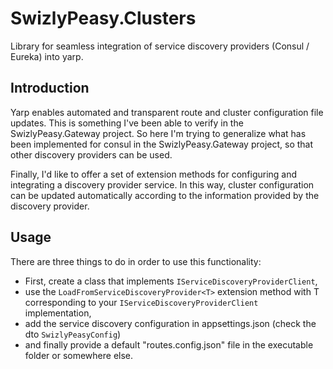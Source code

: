 # SwizlyPeasy.Clusters
Library for seamless integration of service discovery providers (Consul / Eureka) into yarp.

## Introduction
Yarp enables automated and transparent route and cluster configuration file updates. This is something I've been able to verify in the SwizlyPeasy.Gateway project. So here I'm trying to generalize what has been implemented for consul in the SwizlyPeasy.Gateway project, so that other discovery providers can be used. 

Finally, I'd like to offer a set of extension methods for configuring and integrating a discovery provider service. In this way, cluster configuration can be updated automatically according to the information provided by the discovery provider.

## Usage
There are three things to do in order to use this functionality: 
- First, create a class that implements ```IServiceDiscoveryProviderClient```, 
- use the ```LoadFromServiceDiscoveryProvider<T>``` extension method with T corresponding to your ```IServiceDiscoveryProviderClient``` implementation,
- add the service discovery configuration in appsettings.json (check the dto ```SwizlyPeasyConfig```)
- and finally provide a default "routes.config.json" file in the executable folder or somewhere else.
